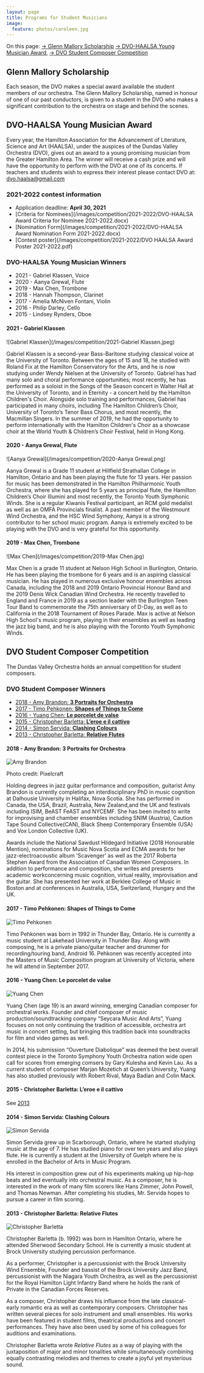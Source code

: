 ```yaml
---
layout: page
title: Programs for Student Musicians
image:
  feature: photos/caroleen.jpg
---
```


On this page:
 [→ Glenn Mallory Scholarship](#glenn-mallory-scholarship)
 [→ DVO-HAALSA Young Musician Award](#dvo-haalsa-young-musician-award),
 [→ DVO Student Composer Competition](#dvo-student-composer-competition)

## Glenn Mallory Scholarship

Each season, the DVO makes a special award available the student members of our orchestra. The Glenn Mallory Scholarship, named in honour of one of our past conductors, is given to a student in the DVO who makes a significant contribution to the orchestra on stage and behind the scenes.

## DVO-HAALSA Young Musician Award

Every year, the Hamilton Association for the Advancement of Literature, Science and Art (HAALSA), under the auspices of the Dundas Valley Orchestra (DVO), gives out an award to a young promising musician from the Greater Hamilton Area. The winner will receive a cash prize and will have the opportunity to perform with the DVO at one of its concerts. If teachers and students wish to express their interest please contact DVO at: [dvo.haalsa@gmail.com](mailto:dvo.haalsa@gmail.com)

### 2021-2022 contest information

* Application deadline: **April 30, 2021**
* [Criteria for Nominees](/images/competition/2021-2022/DVO-HAALSA Award Criteria for Nominee 2021-2022.docx)
* [Nomination Form](/images/competition/2021-2022/DVO-HAALSA Award Nomination Form 2021-2022.docx)
* [Contest poster](/images/competition/2021-2022/DVO HAALSA Award Poster 2021-2022.pdf)

### DVO-HAALSA Young Musician Winners

* 2021 - Gabriel Klassen, Voice
* 2020 - Aanya Grewal, Flute
* 2019 - Max Chen, Trombone
* 2018 - Hannah Thompson, Clarinet
* 2017 - Amelia McNiven Fontani, Violin
* 2016 - Philip Darley, Cello
* 2015 - Lindsey Rynders, Oboe

#### 2021 - Gabriel Klassen

![Gabriel Klassen](/images/competition/2021-Gabriel Klassen.jpeg)

Gabriel Klassen is a second-year Bass-Baritone studying classical voice at the University of Toronto. Between the ages of 15 and 18, he studied with Roland Fix at the Hamilton Conservatory for the Arts, and he is now studying under Wendy Nielsen at the University of Toronto. Gabriel has had many solo and choral performance opportunities; most recently, he has performed as a soloist in the Songs of the Season concert in Walter Hall at the University of Toronto, and in Eternity - a concert held by the Hamilton Children's Choir. Alongside solo training and performances, Gabriel has participated in many choirs, including The Hamilton Children’s Choir, University of Toronto’s Tenor Bass Chorus, and most recently, the Macmillan Singers. In the summer of 2019, he had the opportunity to perform internationally with the Hamilton Children's Choir as a showcase choir at the World Youth & Children’s Choir Festival, held in Hong Kong.

#### 2020 - Aanya Grewal, Flute

![Aanya Grewal](/images/competition/2020-Aanya Grewal.png)

Aanya Grewal is a Grade 11 student at Hillfield Strathallan College in Hamilton, Ontario and has been playing the flute for 13 years. Her passion for music has been demonstrated in the Hamilton Philharmonic Youth Orchestra, where she has played for 5 years as principal flute, the Hamilton Children’s Choir Illumini and most recently, the Toronto Youth Symphonic Winds. She is a regular Kiwanis Festival participant, an RCM gold medalist as well as an OMFA Provincials finalist. A past member of the Westmount Wind Orchestra, and the HSC Wind Symphony, Aanya is a strong contributor to her school music program. Aanya is extremely excited to be playing with the DVO and is very grateful for this opportunity.

#### 2019 - Max Chen, Trombone

![Max Chen](/images/competition/2019-Max Chen.jpg)

Max Chen is a grade 11 student at Nelson High School in Burlington, Ontario. He has been playing the trombone for 6 years and is an aspiring classical musician. He has played in numerous exclusive honour ensembles across Canada, including the 2018 and 2019 Ontario Provincial Honour Band and the 2019 Denis Wick Canadian Wind Orchestra. He recently travelled to England and France in 2019 as a section leader with the Burlington Teen Tour Band to commemorate the 75th anniversary of D-Day, as well as to California in the 2018 Tournament of Roses Parade. Max is active at Nelson High School's music program, playing in their ensembles as well as leading the jazz big band, and he is also playing with the Toronto Youth Symphonic Winds.

## DVO Student Composer Competition

The Dundas Valley Orchestra holds an annual competition for student composers.

### DVO Student Composer Winners

* [2018 - Amy Brandon: **3 Portraits for Orchestra**](#2018)
* [2017 - Timo Pehkonen: **Shapes of Things to Come**](#2017)
* [2016 - Yuang Chen: **Le porcelet de valse**](#2016)
* [2015 - Christopher Barletta: **L’eroe e il cattivo**](#2015)
* [2014 - Simon Servida: **Clashing Colours**](#2014)
* [2013 - Christopher Barletta: **Relative Flutes**](#2013)

#### 2018 - Amy Brandon: 3 Portraits for Orchestra

![Amy Brandon](/images/competition/2018-Brandon.jpg)

Photo credit: Pixelcraft

Holding degrees in jazz guitar performance and composition, guitarist Amy Brandon is currently completing an interdisciplinary PhD in music cognition at Dalhousie University in Halifax, Nova Scotia. She has performed in Canada, the USA, Brazil, Australia, New Zealand,and the UK and festivals including ISIM, BeAST FeAST and NYCEMF. She has been invited to write for improvising and chamber ensembles including SNIM (Austria), Caution Tape Sound Collective(CAN), Black Sheep Contemporary Ensemble (USA) and Vox London Collective (UK).

Awards include the National Sawdust Hildegard Initiative (2018 Honourable Mention), nominations for Music Nova Scotia and ECMA awards for her jazz-electroacoustic album 'Scavenger' as well as the 2017 Roberta Stephen Award from the Association of Canadian Women Composers. In addition to performance and composition, she writes and presents academic workconcerning music cognition, virtual reality, improvisation and the guitar. She has presented her work at Berklee College of Music in Boston and at conferences in Australia, USA, Switzerland, Hungary and the UK.

#### 2017 - Timo Pehkonen: Shapes of Things to Come

![Timo Pehkonen](/images/competition/2017-Pehkonen.jpg)

Timo Pehkonen was born in 1992 in Thunder Bay, Ontario. He is currently a music student at Lakehead University in Thunder Bay. Along with composing, he is a private piano/guitar teacher and drummer for recording/touring band, Android 16. Pehkonen was recently accepted into the Masters of Music Composition program at University of Victoria, where he will attend in September 2017.

#### 2016 - Yuang Chen: Le porcelet de valse

![Yuang Chen](/images/competition/2016-Chen.jpg)

Yuang Chen (age 19) is an award winning, emerging Canadian composer for orchestral works. Founder and chief composer of music production/soundtracking company “Seycara Music And Arts”, Yuang focuses on not only continuing the tradition of accessible, orchestra art music in concert setting, but bringing this tradition back into soundtracks for film and video games as well.

In 2014, his submission “Ouverture Diabolique” was deemed the best overall contest piece in the Toronto Symphony Youth Orchestra nation wide open call for scores from emerging comsers by Gary Kulesha and Kevin Lau. As a current student of composer Marjan Mozetich at Queen’s University, Yuang has also studied previously with Robert Rival, Maya Badian and Colin Mack.

#### 2015 - Christopher Barletta: L’eroe e il cattivo

See [2013](#2013)

#### 2014 - Simon Servida: Clashing Colours

![Simon Servida](/images/competition/2014-Servida.jpg)

Simon Servida grew up in Scarborough, Ontario, where he started studying music at the age of 7. He has studied piano for over ten years and also plays flute. He is currently a student at the University of Guelph where he is enrolled in the Bachelor of Arts in Music Program.

His interest in composition grew out of his experiments making up hip-hop beats and led eventually into orchestral music. As a composer, he is interested in the work of many film scorers like Hans Zimmer, John Powell, and Thomas Newman. After completing his studies, Mr. Servida hopes to pursue a career in film scoring.

#### 2013 - Christopher Barletta: Relative Flutes

![Christopher Barletta](/images/competition/2013-Barletta.png)

Christopher Barletta (b. 1992) was born in Hamilton Ontario, where he attended Sherwood Secondary School. He is currently a music student at Brock University studying percussion performance.

As a performer, Christopher is a percussionist with the Brock University Wind Ensemble, Founder and bassist of the Brock University Jazz Band, percussionist with the Niagara Youth Orchestra, as well as the percussionist for the Royal Hamilton Light Infantry Band where he holds the rank of Private in the Canadian Forces Reserves.

As a composer, Christopher draws his influence from the late classical-early romantic era as well as contemporary composers. Christopher has written several pieces for solo instrument and small ensembles. His works have been featured in student films, theatrical productions and concert performances. They have also been used by some of his colleagues for auditions and examinations.

Christopher Barletta wrote _Relative Flutes_ as a way of playing with the juxtaposition of major and minor tonalities while simultaneously combining equally contrasting melodies and themes to create a joyful yet mysterious sound.
